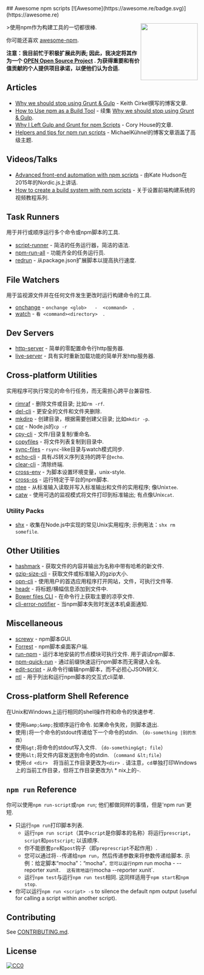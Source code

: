 <div class="github-widget" data-repo="RyanZim/awesome-npm-scripts"></div>
## Awesome npm scripts [![Awesome](https://awesome.re/badge.svg)](https://awesome.re)

[<img src="https://raw.githubusercontent.com/RyanZim/awesome-npm-scripts/master/npm-logo.png" align="right" width="150">](https://www.npmjs.com)

&gt;使用npm作为构建工具的一切都很棒.

你可能还喜欢 [awesome-npm](https://github.com/sindresorhus/awesome-npm).

 **注意：我目前忙于积极扩展此列表;  因此，我决定将其作为一个 [OPEN Open Source Project](http://openopensource.github.io/) .  为获得重要和有价值贡献的个人提供项目承诺，以便他们认为合适.**


<!-- START doctoc generated TOC please keep comment here to allow auto update -->
<!-- DON'T EDIT THIS SECTION, INSTEAD RE-RUN doctoc TO UPDATE -->



<!-- END doctoc generated TOC please keep comment here to allow auto update -->

## Articles

- [Why we should stop using Grunt & Gulp](https://www.keithcirkel.co.uk/why-we-should-stop-using-grunt/) -  Keith Cirkel撰写的博客文章.
- [How to Use npm as a Build Tool](https://www.keithcirkel.co.uk/how-to-use-npm-as-a-build-tool/) - 续集 [Why we should stop using Grunt & Gulp](https://www.keithcirkel.co.uk/why-we-should-stop-using-grunt/).
- [Why I Left Gulp and Grunt for npm Scripts](https://medium.freecodecamp.com/why-i-left-gulp-and-grunt-for-npm-scripts-3d6853dd22b8) -  Cory House的文章.
- [Helpers and tips for npm run scripts](http://michael-kuehnel.de/tooling/2018/03/22/helpers-and-tips-for-npm-run-scripts.html) - MichaelKühnel的博客文章涵盖了高级主题.

## Videos/Talks

- [Advanced front-end automation with npm scripts](https://www.youtube.com/watch?v=0RYETb9YVrk) - 由Kate Hudson在2015年的Nordic.js上讲话.
- [How to create a build system with npm scripts](http://www.penta-code.com/how-to-create-a-build-system-with-npm-scripts/) - 关于设置前端构建系统的视频教程系列.

## Task Runners

用于并行或顺序运行多个命令或npm脚本的工具.

- [script-runner](https://github.com/paulpflug/script-runner) - 简洁的任务运行器，简洁的语法.
- [npm-run-all](https://github.com/mysticatea/npm-run-all) - 功能齐全的任务运行员.
- [redrun](https://github.com/coderaiser/redrun) - 从package.json扩展脚本以提高执行速度.

## File Watchers

用于监视源文件并在任何文件发生更改时运行构建命令的工具.

- [onchange](https://github.com/Qard/onchange)   - `onchange <glob>   -  <command>  `.
- [watch](https://github.com/mikeal/watch)   - `看 <command><directory>  `.

## Dev Servers

- [http-server](https://github.com/indexzero/http-server) - 简单的零配置命令行http服务器.
- [live-server](https://github.com/tapio/live-server) - 具有实时重新加载功能的简单开发http服务器.

## Cross-platform Utilities

实用程序可执行常见的命令行任务，而无需担心跨平台兼容性.

- [rimraf](https://github.com/isaacs/rimraf)   - 删除文件或目录;  比如`rm -rf`.
- [del-cli](https://github.com/sindresorhus/del-cli) - 更安全的文件和文件夹删除.
- [mkdirp](https://github.com/substack/node-mkdirp)   - 创建目录，根据需要创建父目录;  比如`mkdir -p`.
- [cpr](https://github.com/davglass/cpr) -  Node.js的`cp -r`
- [cpy-cli](https://github.com/sindresorhus/cpy-cli) - 文件/目录复制/重命名.
- [copyfiles](https://github.com/calvinmetcalf/copyfiles) - 将文件列表复制到目录中.
- [sync-files](https://github.com/byteclubfr/node-sync-files) - `rsync`-like目录与watch模式同步.
- [echo-cli](https://github.com/iamakulov/echo-cli) - 具有JS转义序列支持的跨平台`echo`.
- [clear-cli](https://github.com/sindresorhus/clear-cli) - 清除终端.
- [cross-env](https://github.com/kentcdodds/cross-env) - 为脚本设置环境变量，unix-style.
- [cross-os](https://github.com/milewski/cross-os) - 运行特定于平台的npm脚本.
- [ntee](https://github.com/stefanmaric/ntee)   - 从标准输入读取并写入标准输出和文件的实用程序;  像Unix`tee`.
- [catw](https://github.com/substack/catw)   - 使用可选的监视模式将文件打印到标准输出;  有点像Unix`cat`.

### Utility Packs

- [shx](https://github.com/shelljs/shx)   - 收集在Node.js中实现的常见Unix实用程序;  示例用法：`shx rm somefile`.

## Other Utilities

- [hashmark](https://github.com/keithamus/hashmark) - 获取文件的内容并输出为名称中带有哈希的新文件.
- [gzip-size-cli](https://github.com/sindresorhus/gzip-size-cli) - 获取文件或标准输入的gzip大小.
- [opn-cli](https://github.com/sindresorhus/opn-cli) - 使用用户的首选应用程序打开网站，文件，可执行文件等.
- [headr](https://github.com/heldr/headr) - 将标题/横幅信息添加到文件中.
- [Bower files CLI](https://github.com/thompsonemerson/bower-files-cli) - 在命令行上获取主要的凉亭文件.
- [cli-error-notifier](https://github.com/micromata/cli-error-notifier) - 当npm脚本失败时发送本机桌面通知.

## Miscellaneous

- [screwy](https://github.com/samueleaton/screwy) -  npm脚本GUI.
- [Forrest](https://github.com/stefanjudis/forrest) -  npm脚本桌面客户端.
- [run-npm](https://github.com/timoxley/npm-run)   - 运行本地安装的节点模块可执行文件.  用于调试npm脚本.
- [npm-quick-run](https://github.com/bahmutov/npm-quick-run) - 通过前缀快速运行npm脚本而无需键入全名.
- [edit-script](https://github.com/RyanZim/edit-script) - 从命令行编辑npm脚本，而不必担心JSON转义.
- [ntl](https://github.com/ruyadorno/ntl) - 用于列出和运行npm脚本的交互式cli菜单.

## Cross-platform Shell Reference

在Unix和Windows上运行相同的shell操作符和命令的快速参考.

  - 使用`&amp;&amp;`按顺序运行命令.  如果命令失败，则脚本退出.
  - 使用`|`将一个命令的stdout传递给下一个命令的stdin.  （`do-something |别的东西`）
  - 使用`&gt;`将命令的stdout写入文件.  （`do-something&gt; file`）
  - 使用`&lt;`将文件内容发送到命令的stdin.  （`command &lt;file`）
  - 使用`cd <dir>  `将当前工作目录更改为` <dir>  `.  请注意，`cd`单独打印Windows上的当前工作目录，但将工作目录更改为\ * nix上的`~`.

## `npm run` Reference

 你可以使用`npm run-script`或`npm run`;  他们都做同样的事情，但是&#39;npm run`更短.

- 只运行`npm run`打印脚本列表.
  - 运行`npm run script`（其中`script`是你脚本的名称）将运行`prescript`，`script`和`postscript`;  以该顺序.
  - 你不能嵌套`pre`和`post`钩子（即`preprescript`不起作用）.
  - 您可以通过将`--`传递给`npm run`，然后传递参数来将参数传递给脚本.  示例：给定脚本“mocha”：“mocha”`，您可以运行`npm run mocha  -  --reporter xunit`.  这有效地运行`mocha --reporter xunit`.
  - 运行`npm test`与运行`npm run test`相同.  这同样适用于`npm start`和`npm stop`.
- 你可以运行`npm run <script> -s` to silence the default npm output (useful for calling a script within another script).

## Contributing

See [CONTRIBUTING.md](https://github.com/RyanZim/awesome-npm-scripts/blob/master/CONTRIBUTING.md).

## License

[![CC0](http://mirrors.creativecommons.org/presskit/buttons/88x31/svg/cc-zero.svg)](https://creativecommons.org/publicdomain/zero/1.0/)
